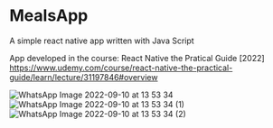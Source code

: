 # MealsApp
A simple react native app written with Java Script

App developed in the course: React Native the Pratical Guide [2022] 
https://www.udemy.com/course/react-native-the-practical-guide/learn/lecture/31197846#overview

![WhatsApp Image 2022-09-10 at 13 53 34](https://user-images.githubusercontent.com/20291251/189493858-83b04eb1-17f3-4843-b954-f1b56a402acb.jpeg)
![WhatsApp Image 2022-09-10 at 13 53 34 (1)](https://user-images.githubusercontent.com/20291251/189493863-83a859fe-b55d-400e-aa95-208eaa7cda37.jpeg)
![WhatsApp Image 2022-09-10 at 13 53 34 (2)](https://user-images.githubusercontent.com/20291251/189493866-ffadb7bd-5b10-4808-9c3b-a18a22b55179.jpeg)
